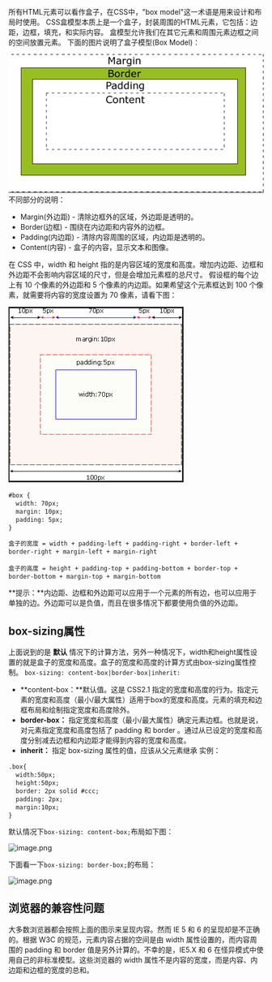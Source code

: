 所有HTML元素可以看作盒子，在CSS中，"box model"这一术语是用来设计和布局时使用。
CSS盒模型本质上是一个盒子，封装周围的HTML元素，它包括：边距，边框，填充，和实际内容。
盒模型允许我们在其它元素和周围元素边框之间的空间放置元素。
下面的图片说明了盒子模型(Box Model)：

![image.png](../../images/css/box-1.png)
不同部分的说明：
* Margin(外边距) - 清除边框外的区域，外边距是透明的。
* Border(边框) - 围绕在内边距和内容外的边框。
* Padding(内边距) - 清除内容周围的区域，内边距是透明的。
* Content(内容) - 盒子的内容，显示文本和图像。

在 CSS 中，width 和 height 指的是内容区域的宽度和高度。增加内边距、边框和外边距不会影响内容区域的尺寸，但是会增加元素框的总尺寸。
假设框的每个边上有 10 个像素的外边距和 5 个像素的内边距。如果希望这个元素框达到 100 个像素，就需要将内容的宽度设置为 70 像素，请看下图：

![image.png](../../images/css/box-2.png)
```
#box {
  width: 70px;
  margin: 10px;
  padding: 5px;
}
```
```
盒子的宽度 = width + padding-left + padding-right + border-left + border-right + margin-left + margin-right

盒子的高度 = height + padding-top + padding-bottom + border-top + border-bottom + margin-top + margin-bottom
```
**提示：**内边距、边框和外边距可以应用于一个元素的所有边，也可以应用于单独的边。外边距可以是负值，而且在很多情况下都要使用负值的外边距。

## box-sizing属性
上面说到的是 **默认** 情况下的计算方法，另外一种情况下，width和height属性设置的就是盒子的宽度和高度。盒子的宽度和高度的计算方式由box-sizing属性控制。
```box-sizing: content-box|border-box|inherit:```
* **content-box：**默认值。这是 CSS2.1 指定的宽度和高度的行为。指定元素的宽度和高度（最小/最大属性）适用于box的宽度和高度。元素的填充和边框布局和绘制指定宽度和高度除外。
* **border-box：**	指定宽度和高度（最小/最大属性）确定元素边框。也就是说，对元素指定宽度和高度包括了 padding 和 border 。通过从已设定的宽度和高度分别减去边框和内边距才能得到内容的宽度和高度。
* **inherit：**	指定 box-sizing 属性的值，应该从父元素继承
实例：
```
.box{
  width:50px;
  height:50px;
  border: 2px solid #ccc;
  padding: 2px;
  margin:10px;
}
```
默认情况下`box-sizing: content-box;`布局如下图：

![image.png](../../images/css/box-3.png)

下面看一下`box-sizing: border-box;`的布局：

![image.png](../../images/css/box-4.png)



## 浏览器的兼容性问题
大多数浏览器都会按照上面的图示来呈现内容。然而 IE 5 和 6 的呈现却是不正确的。根据 W3C 的规范，元素内容占据的空间是由 width 属性设置的，而内容周围的 padding 和 border 值是另外计算的。不幸的是，IE5.X 和 6 在怪异模式中使用自己的非标准模型。这些浏览器的 width 属性不是内容的宽度，而是内容、内边距和边框的宽度的总和。